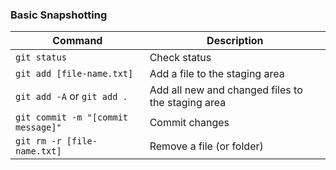 ### Basic Snapshotting

| Command                            | Description                                       |
|------------------------------------|---------------------------------------------------|
| `git status`                       | Check status                                      |
| `git add [file-name.txt]`          | Add a file to the staging area                    |
| `git add -A` or `git add .`        | Add all new and changed files to the staging area |
| `git commit -m "[commit message]"` | Commit changes                                    |
| `git rm -r [file-name.txt]`        | Remove a file (or folder)                         |